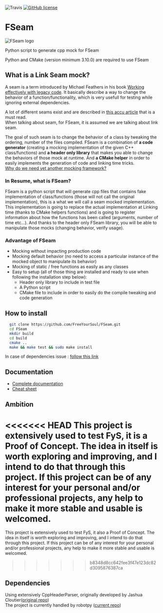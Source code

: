 ![Travis](https://travis-ci.org/FreeYourSoul/FSeam.svg?branch=master) 
[![GitHub license](https://img.shields.io/badge/license-MIT-blue.svg)](https://raw.githubusercontent.com/FreeYourSoul/FSeam/master/LICENSE)

# FSeam
![FSeam logo](https://github.com/FreeYourSoul/FSeam/blob/master/artwork/logo.png?raw=true)
  
  Python script to generate cpp mock for FSeam  
   
  Python and CMake (version minimum 3.10.0) are required to use FSeam

## What is a Link Seam mock?
A seam is a term introduced by Michael Feathers in his book [Working effectively with legacy code](https://www.abebooks.fr/Working-Effectively-Legacy-Code-Michael-Feathers/18824529190/bd?cm_mmc=gmc-_-new-_-PLA-_-v01&gclid=CjwKCAjwp_zkBRBBEiwAndwD9Ts6XzzhpZnVafPtxti_UMnsxTM8g4EMqE7aqr-IyJDlPRvFdlmCXxoCHbMQAvD_BwE). It basically describe a way to change the behavior of a function/functionality, which is very usefull for testing while ignoring external dependencies.

A lot of different seams exist and are described in [this accu article](https://accu.org/index.php/journals/1927) that is a must read.  
When talking about seam, for FSeam, it is assumed we are talking about link seam.
  
The goal of such seam is to change the behavior of a class by tweaking the ordering, number of the files compiled.  FSeam is a combination of **a code generator** (creating a mocking implementation of the given C++ class/functions) and **a header only library** that makes you able to change the behaviors of those mock at runtime. And **a CMake helper** in order to easily implements the generation of code and linking time tricks.  
[Why do we need yet another mocking framework?](docs/why-fseam.md#why-fseam)
 

### In Resume, what is FSeam?
FSeam is a python script that will generate cpp files that contains fake implementation of class/functions (those will not call the original implementation), this is a what we will call a seam mocked implementation. This implementation is going to replace the actual implementation at Linking time (thanks to CMake helpers functions) and is going to register information about how the functions has been called (arguments, number of time etc...). And thanks to the header only FSeam library, you will be able to manipulate those mocks (changing behavior, verify usage).  

### Advantage of FSeam

* Mocking without impacting production code
* Mocking default behavior (no need to access a particular instance of the mocked object to manipulate its behavior)
* Mocking of static / free functions as easily as any classes
* Easy to setup (all of those thing are installed and ready to use when following the installation step below):
  * Header only library to include in test file
  * A Python script
  * CMake file to include in order to easily do the compile tweaking and code generation

## How to install
```Bash
  git clone https://github.com/FreeYourSoul/FSeam.git  
  cd FSeam  
  mkdir build  
  cd build  
  cmake ..  
  make && make test && sudo make install
```
In case of dependencies issue : [follow this link](docs/usage.md#dependencies)

## Documentation

* [Complete documentation](docs/README.md#reference)  
* [Cheat sheet](docs/cheat-sheet.md#cheat-sheet)  

## Ambition

<<<<<<< HEAD
This project is extensively used to test FyS, it is a Proof of Concept. The idea in itself is worth exploring and improving, and I intend to do that through this project. If this project can be of any interest for your personal and/or professional projects, any help to make it more stable and usable is welcomed.
=======
This project is extensively used to test FyS, it also a Proof of Concept. The idea in itself is worth exploring and improving, and I intend to do that through this project. If this project can be of any interest for your personal and/or professional projects, any help to make it more stable and usable is welcomed.
>>>>>>> b8348d8cc642fee3f47e123dc82d3095876387ca

## Dependencies  

Using extensively CppHeaderParser, originally developed by Jashua Cloutier([original repo](https://bitbucket.org/senex/cppheaderparser))   
The project is currently handled by robotpy ([current repo](https://github.com/robotpy/robotpy-cppheaderparser)) 

